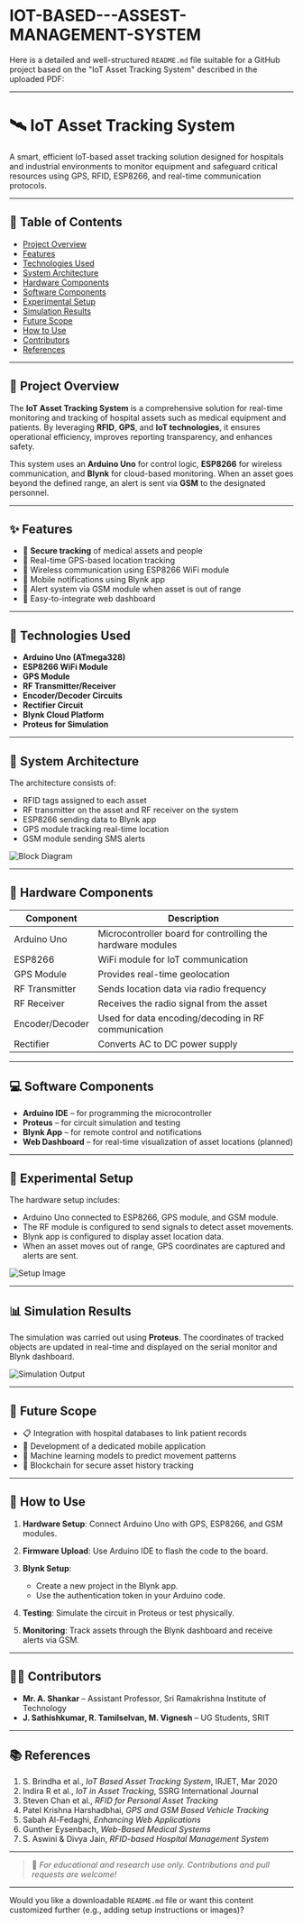 # IOT-BASED---ASSEST-MANAGEMENT-SYSTEM
Here is a detailed and well-structured `README.md` file suitable for a GitHub project based on the "IoT Asset Tracking System" described in the uploaded PDF:

---

# 🛰️ IoT Asset Tracking System

A smart, efficient IoT-based asset tracking solution designed for hospitals and industrial environments to monitor equipment and safeguard critical resources using GPS, RFID, ESP8266, and real-time communication protocols.

---

## 📌 Table of Contents

* [Project Overview](#project-overview)
* [Features](#features)
* [Technologies Used](#technologies-used)
* [System Architecture](#system-architecture)
* [Hardware Components](#hardware-components)
* [Software Components](#software-components)
* [Experimental Setup](#experimental-setup)
* [Simulation Results](#simulation-results)
* [Future Scope](#future-scope)
* [How to Use](#how-to-use)
* [Contributors](#contributors)
* [References](#references)

---

## 📖 Project Overview

The **IoT Asset Tracking System** is a comprehensive solution for real-time monitoring and tracking of hospital assets such as medical equipment and patients. By leveraging **RFID**, **GPS**, and **IoT technologies**, it ensures operational efficiency, improves reporting transparency, and enhances safety.

This system uses an **Arduino Uno** for control logic, **ESP8266** for wireless communication, and **Blynk** for cloud-based monitoring. When an asset goes beyond the defined range, an alert is sent via **GSM** to the designated personnel.

---

## ✨ Features

* 🔐 **Secure tracking** of medical assets and people
* 📡 Real-time GPS-based location tracking
* 📶 Wireless communication using ESP8266 WiFi module
* 📱 Mobile notifications using Blynk app
* 🚨 Alert system via GSM module when asset is out of range
* 🧠 Easy-to-integrate web dashboard

---

## 🧰 Technologies Used

* **Arduino Uno (ATmega328)**
* **ESP8266 WiFi Module**
* **GPS Module**
* **RF Transmitter/Receiver**
* **Encoder/Decoder Circuits**
* **Rectifier Circuit**
* **Blynk Cloud Platform**
* **Proteus for Simulation**

---

## 🧱 System Architecture

The architecture consists of:

* RFID tags assigned to each asset
* RF transmitter on the asset and RF receiver on the system
* ESP8266 sending data to Blynk app
* GPS module tracking real-time location
* GSM module sending SMS alerts

![Block Diagram](#) <!-- Add actual diagram image link here -->

---

## 🔩 Hardware Components

| Component       | Description                                                |
| --------------- | ---------------------------------------------------------- |
| Arduino Uno     | Microcontroller board for controlling the hardware modules |
| ESP8266         | WiFi module for IoT communication                          |
| GPS Module      | Provides real-time geolocation                             |
| RF Transmitter  | Sends location data via radio frequency                    |
| RF Receiver     | Receives the radio signal from the asset                   |
| Encoder/Decoder | Used for data encoding/decoding in RF communication        |
| Rectifier       | Converts AC to DC power supply                             |

---

## 💻 Software Components

* **Arduino IDE** – for programming the microcontroller
* **Proteus** – for circuit simulation and testing
* **Blynk App** – for remote control and notifications
* **Web Dashboard** – for real-time visualization of asset locations (planned)

---

## 🧪 Experimental Setup

The hardware setup includes:

* Arduino Uno connected to ESP8266, GPS module, and GSM module.
* The RF module is configured to send signals to detect asset movements.
* Blynk app is configured to display asset location data.
* When an asset moves out of range, GPS coordinates are captured and alerts are sent.

![Setup Image](#) <!-- Replace with setup diagram if available -->

---

## 📊 Simulation Results

The simulation was carried out using **Proteus**. The coordinates of tracked objects are updated in real-time and displayed on the serial monitor and Blynk dashboard.

![Simulation Output](#) <!-- Replace with actual screenshot -->

---

## 🔮 Future Scope

* 📋 Integration with hospital databases to link patient records
* 📱 Development of a dedicated mobile application
* 🧠 Machine learning models to predict movement patterns
* 🔗 Blockchain for secure asset history tracking

---

## 🧪 How to Use

1. **Hardware Setup**: Connect Arduino Uno with GPS, ESP8266, and GSM modules.
2. **Firmware Upload**: Use Arduino IDE to flash the code to the board.
3. **Blynk Setup**:

   * Create a new project in the Blynk app.
   * Use the authentication token in your Arduino code.
4. **Testing**: Simulate the circuit in Proteus or test physically.
5. **Monitoring**: Track assets through the Blynk dashboard and receive alerts via GSM.

---

## 👨‍💻 Contributors

* **Mr. A. Shankar** – Assistant Professor, Sri Ramakrishna Institute of Technology
* **J. Sathishkumar, R. Tamilselvan, M. Vignesh** – UG Students, SRIT

---

## 📚 References

1. S. Brindha et al., *IoT Based Asset Tracking System*, IRJET, Mar 2020
2. Indira R et al., *IoT in Asset Tracking*, SSRG International Journal
3. Steven Chan et al., *RFID for Personal Asset Tracking*
4. Patel Krishna Harshadbhai, *GPS and GSM Based Vehicle Tracking*
5. Sabah Al-Fedaghi, *Enhancing Web Applications*
6. Gunther Eysenbach, *Web-Based Medical Systems*
7. S. Aswini & Divya Jain, *RFID-based Hospital Management System*

---

> 📝 *For educational and research use only. Contributions and pull requests are welcome!*

---

Would you like a downloadable `README.md` file or want this content customized further (e.g., adding setup instructions or images)?
